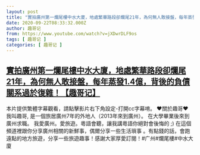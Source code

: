 ```yaml
---
layout: post
title: "實拍廣州第一爛尾樓中水大廈，地處繁華路段卻爛尾21年，為何無人敢接盤，每年蒸發1.4億，背後的負債關系過於復雜！【趣哥记】"
date: 2020-09-22T08:33:32.000Z
author: 趣哥记
from: https://www.youtube.com/watch?v=jXDwrDLF9os
tags: [ 趣哥记 ]
categories: [ 趣哥记 ]
---
```

<!--1600763612000-->
[實拍廣州第一爛尾樓中水大廈，地處繁華路段卻爛尾21年，為何無人敢接盤，每年蒸發1.4億，背後的負債關系過於復雜！【趣哥记】](https://www.youtube.com/watch?v=jXDwrDLF9os)
------

<div>
本片提供繁體字幕觀看，請點擊影片右下角設定-打開cc字幕唷。 ♥關於趣哥♥ 我叫趣哥, 是一個旅居廣州7年的外地人（2013年來到廣州）。 在大學畢業後來到廣州求職。 我愛廣州。愛旅遊。粵語會聽，讓我講粵語你絕對會後悔的 ;) 在這個頻道裡跟你分享廣州相關的新鮮事，偶爾分享一些生活瑣事 。有點錢的話，會跑遠點的地方旅遊，分享一些旅遊趣事！感謝大家厚愛訂閱！#广州#爛尾樓#中水大廈
</div>
